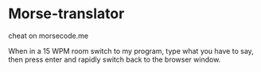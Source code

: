 # Morse-translator

cheat on morsecode.me

When in a 15 WPM room switch to my program, type what you have 
to say, then press enter and rapidly switch back to the browser window.
